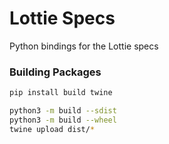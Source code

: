 Lottie Specs
============

Python bindings for the Lottie specs


### Building Packages

```bash
pip install build twine

python3 -m build --sdist
python3 -m build --wheel
twine upload dist/*
```
